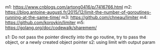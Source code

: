 m1: https://www.cnblogs.com/artong0416/p/7416766.html
m2: https://blog.antoine-augusti.fr/2015/12/limit-the-number-of-goroutines-running-at-the-same-time/
m3: https://github.com/chneau/limiter
m4: https://github.com/korovkin/limiter
m5: https://golang.org/doc/codewalk/sharemem/

s1: Do not pass the pointer directly into the go routine, try to pass the object, or a newly created object pointer
s2: using limit with output param
